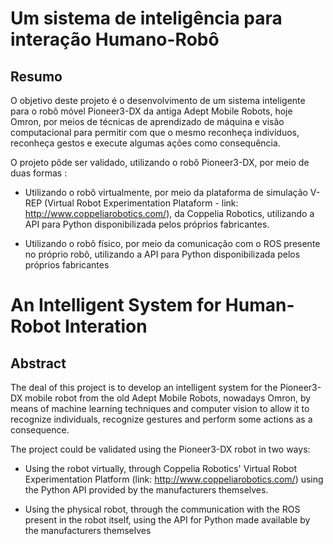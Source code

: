 # Um sistema de inteligência para interação Humano-Robô
## Resumo
O objetivo deste projeto é o desenvolvimento de um sistema inteligente para o robô móvel Pioneer3-DX da antiga Adept Mobile Robots, hoje Omron, por meios de técnicas de aprendizado de máquina e visão computacional para permitir com que o mesmo reconheça indivíduos, reconheça gestos e execute algumas ações como consequência.

O projeto pôde ser validado, utilizando o robô Pioneer3-DX, por meio de duas formas :

- Utilizando o robô virtualmente, por meio da plataforma de simulação V-REP (Virtual Robot Experimentation Plataform - link: http://www.coppeliarobotics.com/), da Coppelia Robotics, utilizando a API para Python disponibilizada pelos próprios fabricantes.

- Utilizando o robô físico, por meio da comunicação com o ROS presente no próprio robô, utilizando a API para Python disponibilizada pelos próprios fabricantes

# An Intelligent System for Human-Robot Interation
## Abstract
The deal of this project is to develop an intelligent system for the Pioneer3-DX mobile robot from the old Adept Mobile Robots, nowadays Omron, by means of machine learning techniques and computer vision to allow it to recognize individuals, recognize gestures and perform some actions as a consequence.

The project could be validated using the Pioneer3-DX robot in two ways:

- Using the robot virtually, through Coppelia Robotics' Virtual Robot Experimentation Platform (link: http://www.coppeliarobotics.com/) using the Python API provided by the manufacturers themselves.

- Using the physical robot, through the communication with the ROS present in the robot itself, using the API for Python made available by the manufacturers themselves
